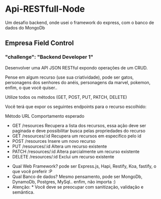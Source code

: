# Api-RESTfull-Node
Um desafio backend, onde usei o framework do express, com o banco de dados do MongoDb

## Empresa Field Control
### "challenge": "Backend Developer 1" 
Desenvolver uma API JSON RESTful expondo operações de um CRUD.

Pense em algum recurso (use sua criatividade), pode ser gatos, personagens dos senhores do anéis, personagens da marvel, pokemon, enfim, o que você quiser..

Utilize todos os métodos (GET, POST, PUT, PATCH, DELETE)

Você terá que expor os seguintes endpoints para o recurso escolhido:

Método	URL	Comportamento esperado
- GET	/resources	Recupera a lista dos recursos, essa ação deve ser paginada e deve possibilitar busca pelas propriedades do recurso
- GET	/resources/:id	Recupera um recursos em especifico pelo id
- POST	/resources	Insere um novo recurso
- PUT	/resources/:id	Altera um recurso existente
- PATCH	/resources/:id	Altera parcialmente um recurso existente
- DELETE	/resources/:id	Exclui um recurso existente
* Qual Web Framework? pode ser Express.js, Hapi, Restify, Koa, fastify, o que você preferir :P
* Qual Banco de dados? Mesmo pensamento, pode ser MongoDb, DynamoDb, Postgres, MySql.. enfim, não importa :)
* Atenção: * Você deve se preocupar com sanitização, validação e semântica.
